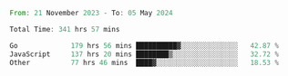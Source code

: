 <!--START_SECTION:waka-->

```rust
From: 21 November 2023 - To: 05 May 2024

Total Time: 341 hrs 57 mins

Go             179 hrs 56 mins ██████████▓░░░░░░░░░░░░░░   42.87 %
JavaScript     137 hrs 20 mins ████████▒░░░░░░░░░░░░░░░░   32.72 %
Other          77 hrs 46 mins  ████▓░░░░░░░░░░░░░░░░░░░░   18.53 %
```

<!--END_SECTION:waka-->
